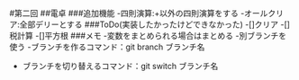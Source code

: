 #第二回
##電卓
###追加機能
-四則演算:+以外の四則演算をする
-オールクリア:全部デリーとする
###ToDo(実装したかったけどできなかった)
-[]クリア
-[]税計算
-[]平方根
###メモ
-変数をまとめられる場合はまとめる
-別ブランチを使う
-ブランチを作るコマンド：git branch ブランチ名
- ブランチを切り替えるコマンド：git switch ブランチ名
